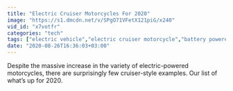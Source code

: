 ```yaml
---
title: "Electric Cruiser Motorcycles For 2020"
image: "https://s1.dmcdn.net/v/SPgO71VFetX121piG/x240"
vid_id: "x7votfr"
categories: "tech"
tags: ["electric vehicle","electric cruiser motorcycle","battery powered"]
date: "2020-08-26T16:36:03+03:00"
---
```

Despite the massive increase in the variety of electric-powered motorcycles, there are surprisingly few cruiser-style examples. Our list of what’s up for 2020.
